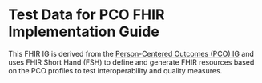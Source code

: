 # Test Data for PCO FHIR Implementation Guide

This FHIR IG is derived from the [Person-Centered Outcomes (PCO) IG](https://mtnlotus.github.io/pco-ig/index.html) and uses FHIR Short Hand (FSH) to define and generate FHIR resources based on the PCO profiles to test interoperability and quality measures.
